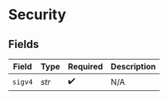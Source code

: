 # Security


## Fields

| Field              | Type               | Required           | Description        |
| ------------------ | ------------------ | ------------------ | ------------------ |
| `sigv4`            | *str*              | :heavy_check_mark: | N/A                |